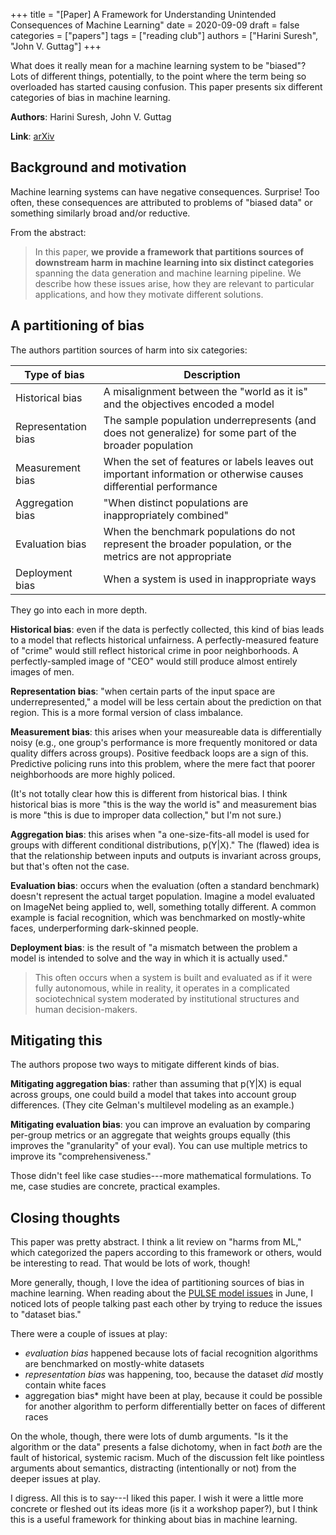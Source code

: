 +++
title = "[Paper] A Framework for Understanding Unintended Consequences of Machine Learning"
date = 2020-09-09
draft = false
categories = ["papers"]
tags = ["reading club"]
authors = ["Harini Suresh", "John V. Guttag"]
+++

What does it really mean for a machine learning system to be "biased"? Lots of different things, potentially, to the point where the term being so overloaded has started causing confusion. This paper presents six different categories of bias in machine learning.

<!--more-->

**Authors**: Harini Suresh, John V. Guttag

**Link**: [arXiv](https://arxiv.org/abs/1901.10002)


## Background and motivation
Machine learning systems can have negative consequences. Surprise!
Too often, these consequences are attributed to problems of "biased data" or something similarly broad and/or reductive.

From the abstract:

> In this paper, **we provide a framework that partitions sources of downstream harm in machine learning into six distinct categories** spanning the data generation and machine learning pipeline. We describe how these issues arise, how they are relevant to particular applications, and how they motivate different solutions.


## A partitioning of bias
The authors partition sources of harm into six categories:

| Type of bias | Description |
|--------------|-------------|
| Historical bias | A misalignment between the "world as it is" and the objectives encoded a model | 
| Representation bias | The sample population underrepresents (and does not generalize) for some part of the broader population |
| Measurement bias | When the set of features or labels leaves out important information or otherwise causes differential performance |
| Aggregation bias | "When distinct populations are inappropriately combined" |
| Evaluation bias | When the benchmark populations do not represent the broader population, or the metrics are not appropriate |
| Deployment bias | When a system is used in inappropriate ways |

They go into each in more depth.

**Historical bias**: even if the data is perfectly collected, this kind of bias leads to a model that reflects historical unfairness. A perfectly-measured feature of "crime" would still reflect historical crime in poor neighborhoods. A perfectly-sampled image of "CEO" would still produce almost entirely images of men.

**Representation bias**: "when certain parts of the input space are underrepresented," a model will be less certain about the prediction on that region. This is a more formal version of class imbalance.

**Measurement bias**: this arises when your measureable data is differentially noisy (e.g., one group's performance is more frequently monitored or data quality differs across groups). Positive feedback loops are a sign of this. Predictive policing runs into this problem, where the mere fact that poorer neighborhoods are more highly policed.

(It's not totally clear how this is different from historical bias. I think historical bias is more "this is the way the world is" and measurement bias is more "this is due to improper data collection," but I'm not sure.)

**Aggregation bias**: this arises when "a one-size-fits-all model is used for groups with different conditional distributions, p(Y|X)." The (flawed) idea is that the relationship between inputs and outputs is invariant across groups, but that's often not the case. 

**Evaluation bias**: occurs when the evaluation (often a standard benchmark) doesn't represent the actual target population. Imagine a model evaluated on ImageNet being applied to, well, something totally different. A common example is facial recognition, which was benchmarked on mostly-white faces, underperforming dark-skinned people.

**Deployment bias**: is the result of "a mismatch between the problem a model is intended to solve and the way in which it is actually used."

> This often occurs when a system is built and evaluated as if it were fully autonomous, while in reality, it operates in a complicated sociotechnical system moderated by institutional structures and human decision-makers.


## Mitigating this
The authors propose two ways to mitigate different kinds of bias.

**Mitigating aggregation bias**: rather than assuming that p(Y|X) is equal across groups, one could build a model that takes into account group differences. (They cite Gelman's multilevel modeling as an example.) 

**Mitigating evaluation bias**: you can improve an evaluation by comparing per-group metrics or an aggregate that weights groups equally (this improves the "granularity" of your eval). You can use multiple metrics to improve its "comprehensiveness."

Those didn't feel like case studies---more mathematical formulations. To me, case studies are concrete, practical examples.


## Closing thoughts
This paper was pretty abstract. I think a lit review on "harms from ML," which categorized the papers according to this framework or others, would be interesting to read. That would be lots of work, though!

More generally, though, I love the idea of partitioning sources of bias in machine learning. When reading about the [PULSE model issues](https://thegradient.pub/pulse-lessons/) in June, I noticed lots of people talking past each other by trying to reduce the issues to "dataset bias."

There were a couple of issues at play: 
 * *evaluation bias* happened because lots of facial recognition algorithms are benchmarked on mostly-white datasets
 * *representation bias* was happening, too, because the dataset *did* mostly contain white faces
 * aggregation bias* might have been at play, because it could be possible for another algorithm to perform differentially better on faces of different races

On the whole, though, there were lots of dumb arguments. "Is it the algorithm or the data" presents a false dichotomy, when in fact *both* are the fault of historical, systemic racism. Much of the discussion felt like pointless arguments about semantics, distracting (intentionally or not) from the deeper issues at play.

I digress. All this is to say---I liked this paper. I wish it were a little more concrete or fleshed out its ideas more (is it a workshop paper?), but I think this is a useful framework for thinking about bias in machine learning.


